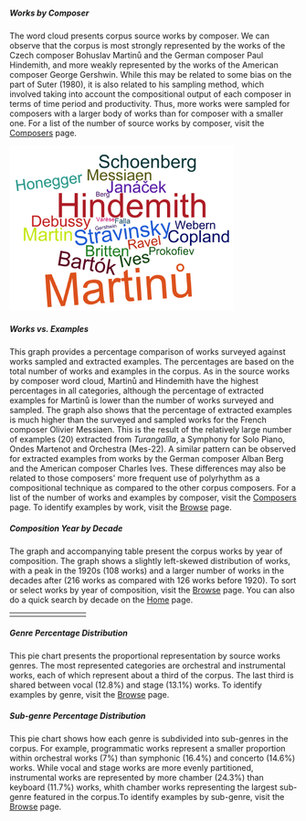 
<script>
// vim: ts=3:nowrap
</script>

<div class="card mb-3">
	<div class="row g-0">
		<div class="col-md-6">
			<div class="card-body">
				<h5 class="category mb-2 card-title">Works by Composer</h5>
				<p class="card-text">The word cloud presents corpus source works by composer. We can observe that the corpus is most strongly represented by the works of the Czech composer Bohuslav Martinů and the German composer Paul Hindemith, and more weakly represented by the works of the American composer George Gershwin. While this may be related to some bias on the part of Suter (1980), it is also related to his sampling method, which involved taking into account the compositional output of each composer in terms of time period and productivity. Thus, more works were sampled for composers with a larger body of works than for composer with a smaller one. For a list of the number of source works by composer, visit the <a href="https://polyrhythm.humdrum.org/composers">Composers</a> page.</p>
			</div>
		</div>
		<div class="col-md-6">
			<img src="Works_by_Composer_cloud.png" class="img-fluid rounded-start" alt="Works by Composer">
		</div>
	</div>
</div>

<div class="card mb-3">
	<div class="row g-0">
		<div class="col-md-8">
			<div class="card-body">
				<h5 class="category mb-2 card-title">Works vs. Examples</h5>
				<p class="card-text">This graph provides a percentage comparison of works surveyed against works sampled and extracted examples. The percentages are based on the total number of works and examples in the corpus. As in the source works by composer word cloud, Martinů and Hindemith have the highest percentages in all categories, although the percentage of extracted examples for Martinů is lower than the number of works surveyed and sampled. The graph also shows that the percentage of extracted examples is much higher than the surveyed and sampled works for the French composer Olivier Messiaen. This is the result of the relatively large number of examples (20) extracted from <i>Turangalîla</i>, a Symphony for Solo Piano, Ondes Martenot and Orchestra (Mes-22). A similar pattern can be observed for extracted examples from works by the German composer Alban Berg and the American composer Charles Ives. These differences may also be related to those composers' more frequent use of polyrhythm as a compositional technique as compared to the other corpus composers. For a list of the number of works and examples by composer, visit the <a href="https://polyrhythm.humdrum.org/composers">Composers</a> page. To identify examples by work, visit the <a href="https://polyrhythm.humdrum.org/browse">Browse</a> page.</p>
			</div>
		</div>
		<div class="col-md-10">
			<!-- <img src="Works_Examples_graph.png" class="img-fluid rounded-start" alt="Works vs. Examples"> -->
			<div id="worksVsExamples"></div>
		</div>
	</div>
</div>

<div class="card mb-3">
	<div class="row g-0">
		<div class="col-md-8">
			<div class="card-body">
				<h5 class="category mb-2 card-title">Composition Year by Decade</h5>
				<p class="card-text">The graph and accompanying table present the corpus works by year of composition. The graph shows a slightly left-skewed distribution of works, with a peak in the 1920s (108 works) and a larger number of works in the decades after (216 works as compared with 126 works before 1920). To sort or select works by year of composition, visit the <a href="https://polyrhythm.humdrum.org/browse">Browse</a> page. You can also do a quick search by decade on the <a href="https://polyrhythm.humdrum.org/index.html">Home</a> page.</p>
			</div>
		</div>
		<div class="col-md-10">
			<table>
				<tr>
					<td style="padding-left: 20px; vertical-align:top"><div id="CompositionYearByDecadeTable"></div></td>
					<td style="padding-left:100px; vertical-align:top"><div id="CompositionYearByDecadeGraph"></div></td>
				</tr>
			</table>
			<!-- img src="Composition_Year_by_Decade_table_graph.png" class="img-fluid rounded-start" alt="Composition Year by Decade" -->
		</div>
	</div>
</div>

<div class="card mb-3">
	<div class="row g-0">
		<div class="col-md-6">
			<div class="card-body">
				<h5 class="category mb-2 card-title">Genre Percentage Distribution</h5>
				<p class="card-text">This pie chart presents the proportional representation by source works genres. The most represented categories are orchestral and instrumental works, each of which represent about a third of the corpus. The last third is shared between vocal (12.8%) and stage (13.1%) works. To identify examples by genre, visit the <a href="https://polyrhythm.humdrum.org/browse">Browse</a> page.</p>
			</div>
		</div>
		<div class="col-md-6">
			<div id="GenrePercentageDistribution"></div>
		</div>
	</div>
</div>

<div class="card mb-3">
	<div class="row g-0">
		<div class="col-md-6">
			<div class="card-body">
				<h5 class="category mb-2 card-title">Sub-genre Percentage Distribution</h5>
				<p class="card-text">This pie chart shows how each genre is subdivided into sub-genres in the corpus. For example, programmatic works represent a smaller proportion within orchestral works (7%) than symphonic (16.4%) and concerto (14.6%) works. While vocal and stage works are more evenly partitioned, instrumental works are represented by more chamber (24.3%) than keyboard (11.7%) works, whith chamber works representing the largest sub-genre featured in the corpus.To identify examples by sub-genre, visit the <a href="https://polyrhythm.humdrum.org/browse">Browse</a> page.</p>
			</div>
		</div>
		<div class="col-md-6">
			<div id="SubgenrePercentageDistribution"></div>
		</div>
	</div>
</div>



